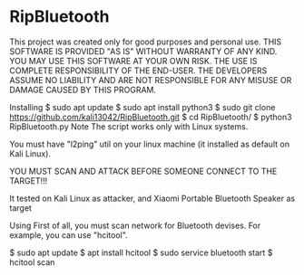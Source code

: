 # RipBluetooth
This project was created only for good purposes and personal use.  THIS SOFTWARE IS PROVIDED "AS IS" WITHOUT WARRANTY OF ANY KIND. YOU MAY USE THIS SOFTWARE AT YOUR OWN RISK. THE USE IS COMPLETE RESPONSIBILITY OF THE END-USER. THE DEVELOPERS ASSUME NO LIABILITY AND ARE NOT RESPONSIBLE FOR ANY MISUSE OR DAMAGE CAUSED BY THIS PROGRAM.









Installing
$ sudo apt update
$ sudo apt install python3
$ sudo git clone https://github.com/kali13042/RipBluetooth.git
$ cd RipBluetooth/
$ python3 RipBluetooth.py
Note
The script works only with Linux systems.

You must have "l2ping" util on your linux machine (it installed as default on Kali Linux).

YOU MUST SCAN AND ATTACK BEFORE SOMEONE CONNECT TO THE TARGET!!!

It tested on
Kali Linux as attacker, and Xiaomi Portable Bluetooth Speaker as target

Using
First of all, you must scan network for Bluetooth devises. For example, you can use "hcitool".

$ sudo apt update
$ apt install hcitool
$ sudo service bluetooth start
$ hcitool scan
